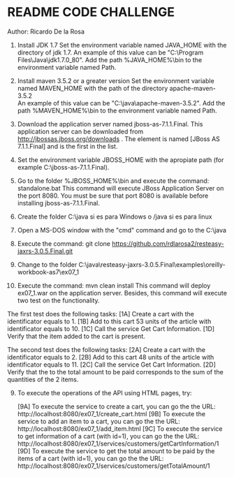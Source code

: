 README CODE CHALLENGE
=====================
Author: Ricardo De la Rosa

1. Install JDK 1.7
Set the environment variable named JAVA_HOME with the directory of jdk 1.7.
An example of this value can be "C:\Program Files\Java\jdk1.7.0_80".
Add the path %JAVA_HOME%\bin to the environment variable named Path. 

2. Install maven 3.5.2 or a greater version
Set the environment variable named MAVEN_HOME with the path of the directory apache-maven-3.5.2  
An example of this value can be "C:\java\apache-maven-3.5.2".
Add the path %MAVEN_HOME%\bin to the environment variable named Path.

3. Download the application server named jboss-as-7.1.1.Final. This application server can be downloaded from  http://jbossas.jboss.org/downloads . 
The element is named [JBoss AS 7.1.1.Final] and is the first in the list.

4. Set the environment variable JBOSS_HOME with the apropiate path (for example C:\jboss-as-7.1.1.Final). 

5. Go to the folder %JBOSS_HOME%\bin and execute the command: standalone.bat
This command will execute JBoss Application Server on the port 8080.
You must be sure that port 8080 is available before installing jboss-as-7.1.1.Final. 

4. Create the folder C:\java si es para Windows o /java si es para linux 

5. Open a MS-DOS window with the "cmd" command and go to the C:\java  

6. Execute the command: git clone https://github.com/rdlarosa2/resteasy-jaxrs-3.0.5.Final.git

7. Change to the folder C:\java\resteasy-jaxrs-3.0.5.Final\examples\oreilly-workbook-as7\ex07_1

8. Execute the command: mvn clean install
This command will deploy ex07_1.war on the application server. Besides, this command will execute two test on the functionality.

The first test does the following tasks:
   [1A] Create a cart with the identificator equals to 1.
   [1B] Add to this cart 53 units of the article with identificator equals to 10.
   [1C] Call the service Get Cart Information.
   [1D] Verify that the item added to the cart is present.   

The second test does the following tasks:
   [2A] Create a cart with the identificator equals to 2.
   [2B] Add to this cart 48 units of the article with identificator equals to 11.
   [2C] Call the service Get Cart Information.
   [2D] Verify that the to the total amount to be paid corresponds to the sum of the quantities of the 2 items.      
   
9. To execute the operations of the API using HTML pages, try:

   [9A] To execute the service to create a cart, you can go the the URL: http://localhost:8080/ex07_1/create_cart.html
   [9B] To execute the service to add an item to a cart, you can go the the URL: http://localhost:8080/ex07_1/add_item.html
   [9C] To execute the service to get information of a cart (with id=1), you can go the the URL: http://localhost:8080/ex07_1/services/customers/getCartInformation/1
   [9D] To execute the service to get the total amount to be paid by the items of a cart (with id=1), you can go the the URL:
        http://localhost:8080/ex07_1/services/customers/getTotalAmount/1   
  